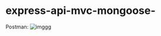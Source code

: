 # express-api-mvc-mongoose-

Postman:
![imggg](https://user-images.githubusercontent.com/28491001/139271234-0bdc5009-28fa-44de-9d17-34e819456a34.png)

